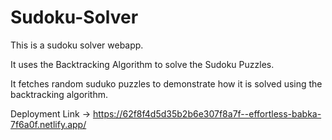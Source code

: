 # Sudoku-Solver

This is a sudoku solver webapp.

It uses the Backtracking Algorithm to solve the Sudoku Puzzles.

It fetches random suduko puzzles to demonstrate how it is solved using the backtracking algorithm.

Deployment Link ->   https://62f8f4d5d35b2b6e307f8a7f--effortless-babka-7f6a0f.netlify.app/
